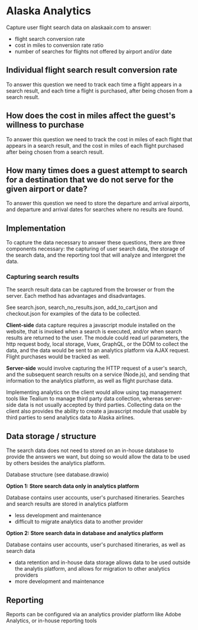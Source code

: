 # Alaska Analytics
Capture user flight search data on alaskaair.com to answer:
- flight search conversion rate
- cost in miles to conversion rate ratio
- number of searches for flights not offered by airport and/or date

## Individual flight search result conversion rate 
To answer this question we need to track each time a flight appears in a search result, and each time a flight is purchased, after being chosen from a search result. 

## How does the cost in miles affect the guest's willness to purchase
To answer this question we need to track the cost in miles of each flight that appears in a search result, and the cost in miles of each flight purchased after being chosen from a search result.

## How many times does a guest attempt to search for a destination that we do not serve for the given airport or date?
To answer this question we need to store the departure and arrival airports, and departure and arrival dates for searches where no results are found.


## Implementation

To capture the data necessary to answer these questions, there are three components necessary: the capturing of user search data, the storage of the search data, and the reporting tool that will analyze and intergpret the data.

### Capturing search results

The search result data can be captured from the browser or from the server. Each method has advantages and disadvantages.

See search.json, search_no_results.json, add_to_cart,json and checkout.json for examples of the data to be collected.

**Client-side** data capture requires a javascript module installed on the website, that is invoked when a search is executed, and/or when search results are returned to the user. The module could read url parameters, the http request body, local storage, Vuex, GraphQL, or the DOM to collect the data, and the data would be sent to an analytics platform via AJAX request. Flight purchases would be tracked as well.

**Server-side** would involve capturing the HTTP request of a user's search, and the subsequent search results on a service (Node.js), and sending that information to the analytics platform, as well as flight purchase data.

Implementing analytics on the client would allow using tag management tools like Tealium to manage third party data collection, whereas server-side data is not usually accepted by third parties.  Collecting data on the client also provides the ability to create a javascript module that usable by third parties to send analytics data to Alaska airlines.


## Data storage / structure

The search data does not need to stored on an in-house database to provide the answers we want, but doing so would allow the data to be used by others besides the analytics platform.

Database structure (see database.drawio)

**Option 1: Store search data only in analytics platform**

Database contains user accounts, user's purchased itineraries.  Searches and search results are stored in analytics platform

- less development and maintenance
- difficult to migrate analytics data to another provider

**Option 2: Store search data in database and analytics platform**

Database contains user accounts, user's purchased itineraries, as well as search data
    
- data retention and in-house data storage allows data to be used outside the analytis platform, and allows for migration to other analytics providers
- more development and maintenance

## Reporting

Reports can be configured via an analytics provider platform like Adobe Analytics, or in-house reporting tools